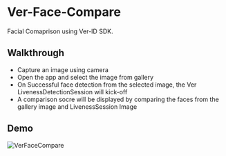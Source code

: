 # Ver-Face-Compare

Facial Comaprison using Ver-ID SDK. 

## Walkthrough
* Capture an image using camera
* Open the app and select the image from gallery
* On Successful face detection from the selected image, the Ver LivenessDetectionSession will kick-off
* A comparison socre will be displayed by comparing the faces from the gallery image and LivenessSession Image

## Demo

![VerFaceCompare](https://user-images.githubusercontent.com/9642377/113845322-3ce5cf80-974a-11eb-918a-6b2087b4f4fd.gif)
